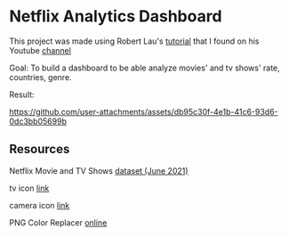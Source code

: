 # Netflix Analytics Dashboard

This project was made using Robert Lau's [tutorial](https://www.youtube.com/watch?v=InYxu2h7o6I&t=121s) that I found on his Youtube [channel](https://www.youtube.com/@PowerBIBro)

Goal: To build a dashboard to be able analyze movies' and tv shows' rate, countries, genre. <br>

Result: <br>

https://github.com/user-attachments/assets/db95c30f-4e1b-41c6-93d6-0dc3bb05699b

## Resources

Netflix Movie and TV Shows [dataset (June 2021)](https://www.kaggle.com/datasets/snehaanbhawal/netflix-tv-shows-and-movie-list)

tv icon [link](https://www.flaticon.com/free-icon/youtube_15465598?term=tv&page=6&position=10&origin=search&related_id=15465598)


camera icon [link](https://www.flaticon.com/free-icon/camera_15762061?term=movie&page=1&position=38&origin=search&related_id=15762061)

PNG Color Replacer [online](https://onlinepngtools.com/change-png-color) 